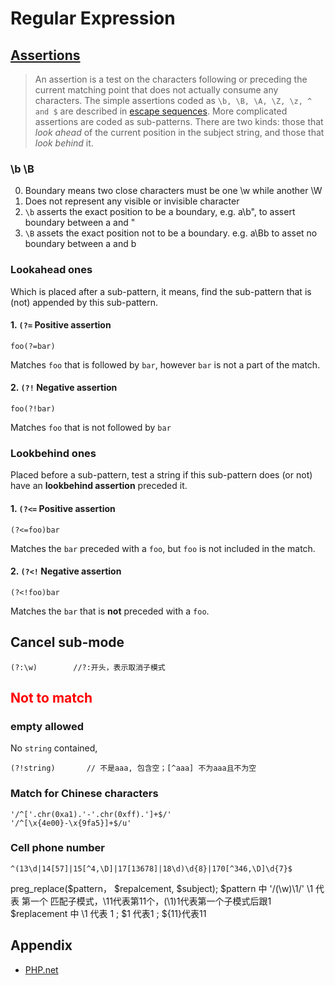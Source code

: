 # Regular Expression

## [Assertions](http://php.net/manual/en/regexp.reference.assertions.php)

> An assertion is a test on the characters following or preceding the current matching point that does not actually consume any characters. The simple assertions coded as `\b, \B, \A, \Z, \z, ^ and $` are described in [escape sequences](http://php.net/manual/en/regexp.reference.escape.php). More complicated assertions are coded as sub-patterns. There are two kinds: those that _look ahead_ of the current position in the subject string, and those that _look behind_ it.

### \b \B

0. Boundary means two close characters must be one \w while another \W
1. Does not represent any visible or invisible character
2. `\b` asserts the exact position to be a boundary, e.g. a\b", to assert boundary between a and "
3. `\B` assets the exact position not to be a boundary. e.g. a\Bb to asset no boundary between a and b

### Lookahead ones

Which is placed after a sub-pattern, it means, find the sub-pattern that is (not) appended by this sub-pattern.

#### 1. `(?=` Positive assertion

```
foo(?=bar)
```

Matches `foo` that is followed by `bar`, however `bar` is not a part of the match.

#### 2. `(?!` Negative assertion

```
foo(?!bar)
```

Matches `foo` that is not followed by `bar`

### Lookbehind ones

Placed before a sub-pattern, test a string if this sub-pattern does (or not) have an **lookbehind assertion** preceded it.

#### 1. `(?<=` Positive assertion

```
(?<=foo)bar
```

Matches the `bar` preceded with a `foo`, but `foo` is not included in the match.

#### 2. `(?<!` Negative assertion

```
(?<!foo)bar
```

Matches the `bar` that is **not** preceded with a `foo`.

## Cancel sub-mode

```
(?:\w)        //?:开头，表示取消子模式
```

## <font color="red">  Not to match </font>

### empty allowed

No `string` contained, 

```
(?!string)       // 不是aaa, 包含空；[^aaa] 不为aaa且不为空
```

### Match for Chinese characters

```
'/^['.chr(0xa1).'-'.chr(0xff).']+$/'
'/^[\x{4e00}-\x{9fa5}]+$/u'
```

### Cell phone number

```
^(13\d|14[57]|15[^4,\D]|17[13678]|18\d)\d{8}|170[^346,\D]\d{7}$
```

preg_replace($pattern， $repalcement, $subject);
$pattern 中 '/(\w)\\1/'      \\1 代表 第一个 匹配子模式，\\11代表第11个，(\\1)1代表第一个子模式后跟1
$replacement 中           \\1 代表 1 ; $1 代表1 ; ${11}代表11

## Appendix

- [PHP.net](http://php.net/manual/en/reference.pcre.pattern.syntax.php)
